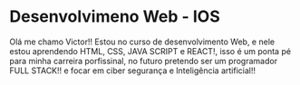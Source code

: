 # Desenvolvimeno Web - IOS 

<p> Olá me chamo Victor!! Estou no curso de desenvolvimento Web, e nele estou aprendendo HTML, CSS, JAVA SCRIPT e REACT!, isso é um ponta pé para minha carreira porfissinal, no futuro pretendo ser um programador FULL STACK!! e focar em ciber segurança e Inteligência artificial!! </p>